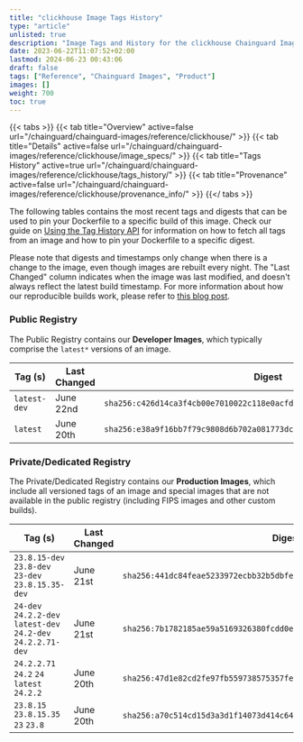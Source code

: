 ```yaml
---
title: "clickhouse Image Tags History"
type: "article"
unlisted: true
description: "Image Tags and History for the clickhouse Chainguard Image"
date: 2023-06-22T11:07:52+02:00
lastmod: 2024-06-23 00:43:06
draft: false
tags: ["Reference", "Chainguard Images", "Product"]
images: []
weight: 700
toc: true
---
```


{{< tabs >}}
{{< tab title="Overview" active=false url="/chainguard/chainguard-images/reference/clickhouse/" >}}
{{< tab title="Details" active=false url="/chainguard/chainguard-images/reference/clickhouse/image_specs/" >}}
{{< tab title="Tags History" active=true url="/chainguard/chainguard-images/reference/clickhouse/tags_history/" >}}
{{< tab title="Provenance" active=false url="/chainguard/chainguard-images/reference/clickhouse/provenance_info/" >}}
{{</ tabs >}}

The following tables contains the most recent tags and digests that can be used to pin your Dockerfile to a specific build of this image. Check our guide on [Using the Tag History API](/chainguard/chainguard-images/using-the-tag-history-api/) for information on how to fetch all tags from an image and how to pin your Dockerfile to a specific digest.

Please note that digests and timestamps only change when there is a change to the image, even though images are rebuilt every night. The "Last Changed" column indicates when the image was last modified, and doesn't always reflect the latest build timestamp. For more information about how our reproducible builds work, please refer to [this blog post](https://www.chainguard.dev/unchained/reproducing-chainguards-reproducible-image-builds).

### Public Registry
The Public Registry contains our **Developer Images**, which typically comprise the `latest*` versions of an image.

| Tag (s)       | Last Changed | Digest                                                                    |
|---------------|--------------|---------------------------------------------------------------------------|
|  `latest-dev` | June 22nd    | `sha256:c426d14ca3f4cb00e7010022c118e0acfd125bd80430b7efedd8a3698ae7470a` |
|  `latest`     | June 20th    | `sha256:e38a9f16bb7f79c9808d6b702a081773dced2927f4c499445fab2659160a66fa` |


### Private/Dedicated Registry
The Private/Dedicated Registry contains our **Production Images**, which include all versioned tags of an image and special images that are not available in the public registry (including FIPS images and other custom builds).

| Tag (s)                                                        | Last Changed | Digest                                                                    |
|----------------------------------------------------------------|--------------|---------------------------------------------------------------------------|
|  `23.8.15-dev` `23.8-dev` `23-dev` `23.8.15.35-dev`            | June 21st    | `sha256:441dc84feae5233972ecbb32b5dbfe281d94e2818db9ce81f5bf8293a9310eb0` |
|  `24-dev` `24.2.2-dev` `latest-dev` `24.2-dev` `24.2.2.71-dev` | June 21st    | `sha256:7b1782185ae59a5169326380fcdd0e6af865a4ec83065052f895165ec1c051bc` |
|  `24.2.2.71` `24.2` `24` `latest` `24.2.2`                     | June 20th    | `sha256:47d1e82cd2fe97fb559738575357fe67c6a9aea635261fec77a4a0278c2ccc76` |
|  `23.8.15` `23.8.15.35` `23` `23.8`                            | June 20th    | `sha256:a70c514cd15d3a3d1f14073d414c649f1564f726fc169a2771e0073eb9d1c1e4` |

